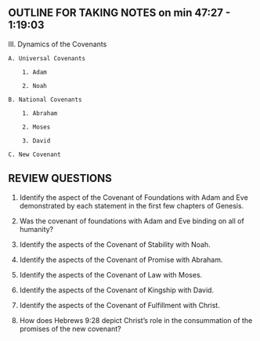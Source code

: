 ## OUTLINE FOR TAKING NOTES on min 47:27 - 1:19:03

III. Dynamics of the Covenants 

	A. Universal Covenants 

  		1. Adam 

  		2. Noah 

	B. National Covenants 

  		1. Abraham 

  		2. Moses 

  		3. David 

	C. New Covenant 


## REVIEW QUESTIONS

1. Identify the aspect of the Covenant of Foundations with Adam and Eve demonstrated by each statement in the first few chapters of Genesis. 
    
2. Was the covenant of foundations with Adam and Eve binding on all of humanity?
    
3. Identify the aspects of the Covenant of Stability with Noah. 
    
4. Identify the aspects of the Covenant of Promise with Abraham. 
    
5. Identify the aspects of the Covenant of Law with Moses.
    
6. Identify the aspects of the Covenant of Kingship with David.
    
7. Identify the aspects of the Covenant of Fulfillment with Christ.
    
8. How does Hebrews 9:28 depict Christ’s role in the consummation of the promises of the new covenant? 
